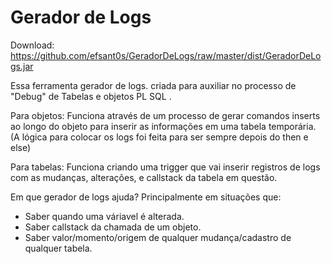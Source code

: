 # Gerador de Logs

Download: https://github.com/efsant0s/GeradorDeLogs/raw/master/dist/GeradorDeLogs.jar

Essa ferramenta gerador de logs. criada para auxiliar no processo de "Debug" de Tabelas e objetos PL SQL .

Para objetos:
Funciona através de um processo de
gerar comandos inserts ao longo do 
objeto para inserir as informações 
em uma tabela temporária.
(A lógica para colocar os logs foi
feita para ser sempre depois do
then e else)

Para tabelas: 
Funciona criando uma trigger que vai 
inserir registros de logs com as 
mudanças, alterações, e callstack da 
tabela em questão.

Em que gerador de logs ajuda?
Principalmente em situações que:

- Saber quando uma váriavel é alterada.
- Saber callstack da chamada de um objeto.
- Saber valor/momento/origem de qualquer 
mudança/cadastro de qualquer tabela.


